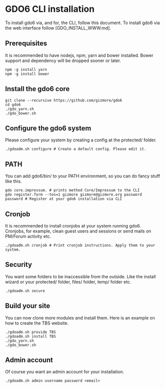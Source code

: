 # GDO6 CLI installation

To install gdo6 via, and for, the CLI, follow this document.
To install gdo6 via the web interface follow [GDO_INSTALL_WWW.md].


## Prerequisites

It is recommended to have nodejs, npm, yarn and bower installed.
Bower support and dependency will be dropped sooner or later.

    npm -g install yarn
    npm -g install bower


## Install the gdo6 core

    git clone --recursive https://github.com/gizmore/gdo6
    cd gdo6
    ./gdo_yarn.sh
    ./gdo_bower.sh


## Configure the gdo6 system

Please configure your system by creating a config at the protected/ folder.

    ./gdoadm.sh configure # Create a default config. Please edit it.


## PATH

You can add gdo6/bin/ to your PATH environment, so you can do fancy stuff like this.

    gdo core.impressum. # prints method Core/Impressum to the CLI
    gdo register.form --tos=1 gizmore gizmore@gizmore.org password password # Register at your gdo6 installation via CLI


## Cronjob

It is recommended to install cronjobs at your system running gdo6.
Cronjobs, for example, clean guest users and sessions or send mails on PM/Forum activity etc.

    ./gdoadm.sh cronjob # Print cronjob instructions. Apply them to your system.


## Security

You want some folders to be inaccessible from the outside. Like the install wizard or your protected/ folder, files/ folder, temp/ folder etc.

    ./gdoadm.sh secure


## Build your site

You can now clone more modules and install them.
Here is an example on how to create the TBS website.

    ./gdoadm.sh provide TBS
    ./gdoadm.sh install TBS
    ./gdo_yarn.sh
    ./gdo_bower.sh


## Admin account

Of course you want an admin account for your installation.

    ./gdoadm.sh admin username password <email>
